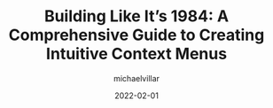 ---
author: michaelvillar
date: 2022-02-01
publisher: height_app
tags:
  - guides
  - design
  - usability
target_url: https://height.app/blog/guide-to-build-context-menus
title: "Building Like It’s 1984: A Comprehensive Guide to Creating Intuitive Context Menus"
---